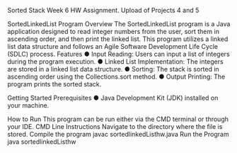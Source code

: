 Sorted Stack Week 6 HW Assignment. Upload of Projects 4 and 5


SortedLinkedList Program 
Overview
The SortedLinkedList program is a Java application designed to read integer numbers from the user, sort them in ascending order, and then print the linked list. This program utilizes a linked list data structure and follows an Agile Software Development Life Cycle (SDLC) process.
Features
●	Input Reading: Users can input a list of integers during the program execution.
●	Linked List Implementation: The integers are stored in a linked list data structure.
●	Sorting: The stack is sorted in ascending order using the Collections.sort method.
●	Output Printing: The program prints the sorted stack.

Getting Started
Prerequisites
●	Java Development Kit (JDK) installed on your machine.

How to Run
This program can be run either via the CMD terminal or through your IDE. 
CMD Line Instructions
Navigate to the directory where the file is stored. 
Compile the program
javac sortedlinkedListhw.java
Run the Program
java sortedlinkedListhw


